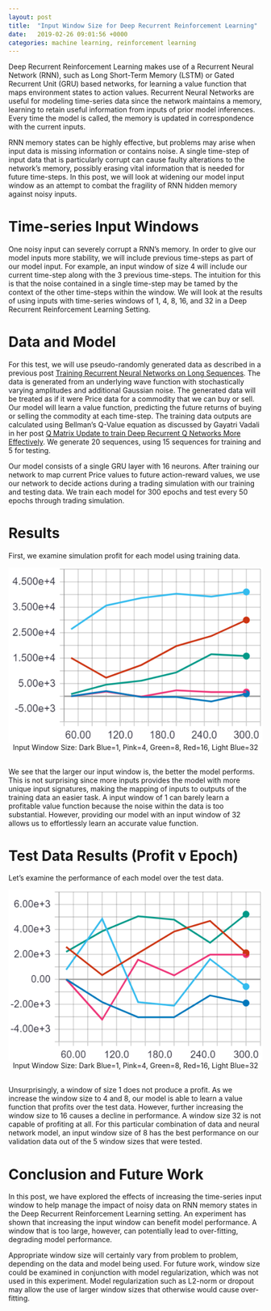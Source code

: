 ```yaml
---
layout: post
title:  "Input Window Size for Deep Recurrent Reinforcement Learning"
date:   2019-02-26 09:01:56 +0000
categories: machine learning, reinforcement learning
---
```


<html>
    <body>
        <p>
    Deep Recurrent Reinforcement Learning makes use of a Recurrent Neural Network (RNN), such as Long Short-Term Memory (LSTM) or Gated Recurrent Unit (GRU) based networks, for learning a value function that maps environment states to action values. Recurrent Neural Networks are useful for modeling time-series data since the network maintains a memory, learning to retain useful information from inputs of prior model inferences. Every time the model is called, the memory is updated in correspondence with the current inputs.</p>
      <p>
    RNN memory states can be highly effective, but problems may arise when input data is missing information or contains noise. A single time-step of input data that is particularly corrupt can cause faulty alterations to the network’s memory, possibly erasing vital information that is needed for future time-steps. In this post, we will look at widening our model input window as an attempt to combat the fragility of RNN hidden memory against noisy inputs.</p>
<h1>Time-series Input Windows</h1>
<p>One noisy input can severely corrupt a RNN’s memory. In order to give our model inputs more stability, we will include previous time-steps as part of our model input. For example, an input window of size 4 will include our current time-step along with the 3 previous time-steps. The intuition for this is that the noise contained in a single time-step may be tamed by the context of the other time-steps within the window. We will look at the results of using inputs with time-series windows of 1, 4, 8, 16, and 32 in a Deep Recurrent Reinforcement Learning Setting.</p>
<h1>Data and Model</h1>
<p>For this test, we will use pseudo-randomly generated data as described in a previous post <a href="https://emuccino.github.io/machine/learning,/lstm,/recurrent/nerual/network/2019/02/11/training-recurrent-neural-networks-on-long-sequences.html">Training Recurrent Neural Networks on Long Sequences</a>. The data is generated from an underlying wave function with stochastically varying amplitudes and additional Gaussian noise. The generated data will be treated as if it were Price data for a commodity that we can buy or sell. Our model will learn a value function, predicting the future returns of buying or selling the commodity at each time-step. The training data outputs are calculated using Bellman’s Q-Value equation as discussed by Gayatri Vadali in her post <a href="https://medium.com/mindboard/q-matrix-update-to-train-deep-recurrent-q-network-more-effectively-de616e7c72fa">Q Matrix Update to train Deep Recurrent Q Networks More Effectively</a>. We generate 20 sequences, using 15 sequences for training and 5 for testing.</p>
<p>Our model consists of a single GRU layer with 16 neurons. After training our network to map current Price values to future action-reward values, we use our network to decide actions during a trading simulation with our training and testing data. We train each model for 300 epochs and test every 50 epochs through trading simulation.</p>
<h1>Results</h1>
      <p>First, we examine simulation profit for each model using training data.</p>
    <img src="/assets/images/post7_fig1.png" style="display:block;margin-left:auto;margin-right: auto;width:auto;">
    <center>Input Window Size: Dark Blue=1, Pink=4, Green=8, Red=16, Light Blue=32</center>
        <br>
<p>We see that the larger our input window is, the better the model performs. This is not surprising since more inputs provides the model with more unique input signatures, making the mapping of inputs to outputs of the training data an easier task. A input window of 1 can barely learn a profitable value function because the noise within the data is too substantial. However, providing our model with an input window of 32 allows us to effortlessly learn an accurate value function.</p>
<h1>Test Data Results (Profit v Epoch)</h1>
<p>Let’s examine the performance of each model over the test data.</p>
    <img src="/assets/images/post7_fig2.png" style="display:block;margin-left:auto;margin-right: auto;width:auto;">
    <center>Input Window Size: Dark Blue=1, Pink=4, Green=8, Red=16, Light Blue=32</center>
        <br>
<p>Unsurprisingly, a window of size 1 does not produce a profit. As we increase the window size to 4 and 8, our model is able to learn a value function that profits over the test data. However, further increasing the window size to 16 causes a decline in performance. A window size 32 is not capable of profiting at all. For this particular combination of data and neural network model, an input window size of 8 has the best performance on our validation data out of the 5 window sizes that were tested.</p>
<h1>Conclusion and Future Work</h1>
<p>In this post, we have explored the effects of increasing the time-series input window to help manage the impact of noisy data on RNN memory states in the Deep Recurrent Reinforcement Learning setting. An experiment has shown that increasing the input window can benefit model performance. A window that is too large, however, can potentially lead to over-fitting, degrading model performance.</p>
<p>Appropriate window size will certainly vary from problem to problem, depending on the data and model being used. For future work, window size could be examined in conjunction with model regularization, which was not used in this experiment. Model regularization such as L2-norm or dropout may allow the use of larger window sizes that otherwise would cause over-fitting.</p>
        </body></html>
